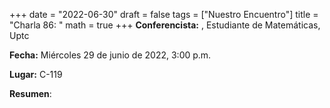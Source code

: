 +++
date  = "2022-06-30"
draft = false
tags  = ["Nuestro Encuentro"]
title = "Charla 86: "
math  = true
+++
**Conferencista:** , Estudiante de Matemáticas, Uptc

**Fecha:** Miércoles 29 de junio de 2022, 3:00 p.m.

**Lugar:** C-119 

**Resumen**:  


